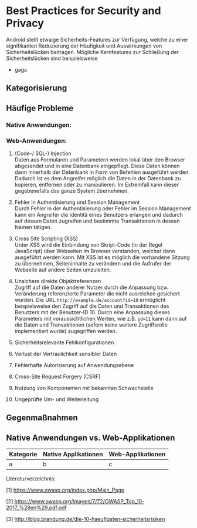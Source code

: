 # Best Practices for Security and Privacy

Android stellt etwaige Sicherheits-Features zur Verfügung, welche zu einer signifikanten Reduzierung der Häufigkeit und Auswirkungen von Sicherheitslücken beitragen. Mögliche Kernfeatures zur Schließung der Sicherheitslücken sind beispielsweise

* gaga

## Kategorisierung 




## Häufige Probleme

### Native Anwendungen:



### Web-Anwendungen: 

1) (Code-/ SQL-) Injection   
Daten aus Formularen und Parametern werden lokal über den Browser abgesendet und in eine Datenbank eingepflegt. Diese Daten können dann innerhalb der Datenbank in Form von Befehlen ausgeführt werden. Dadurch ist es dem Angreifer möglich die Daten in der Datenbank zu kopieren, entfernen oder zu manipulieren. Im Extremfall kann dieser gegebenefalls das ganze System übernehmen.

2) Fehler in Authentisierung und Session Management   
Durch Fehler in der Authentisierung oder Fehler im Session Management kann ein Angreifer die Identitä eines Benutzers erlangen und dadurch auf dessen Daten zugreifen und bestimmte Transaktionen in dessen Namen tätigen.

3) Cross Site Scripting (XSS)   
Unter XSS wird die Einbindung von Skript-Code (in der Regel JavaScript) über Webseiten im Browser verstanden, welcher dann ausgeführt werden kann. Mit XSS ist es möglich die vorhandene Sitzung zu übernehmen, Seiteninhalte zu verändern und die Aufrufer der Webseite auf andere Seiten umzuleiten.

4) Unsichere direkte Objektreferenzen   
Zugriff auf die Daten anderer Nutzer durch die Anpassung bzw. Veränderung referenzierte Parameter die nicht ausreichen gesichert wurden. Die URL ```http://example.de/account?id=10``` ermöglicht beispielsweise den Zugriff auf die Daten und Transaktionen des Benutzers mit der Benutzer-ID 10. Durch eine Anpassung dieses Parameters mit voraussichtlichen Werten, wie z.B. ```id=11``` kann dann auf die Daten und Transaktionen (sofern keine weitere Zugriffsrolle implementiert wurde) zugegriffen werden.

5) Sicherheitsrelevante Fehlkonfigurationen

6) Verlust der Vertraulichkeit sensibler Daten

7) Fehlerhafte Autorisierung auf Anwendungsebene

8) Cross-Site Request Forgery (CSRF)

9) Nutzung von Komponenten mit bekannten Schwachstelle

10) Ungeprüfte Um- und Weiterleitung



## Gegenmaßnahmen

## Native Anwendungen vs. Web-Applikationen

|Kategorie|Native Applikationen| Web-Applikationen|
|-------------|------------------------------|-----------------------------|
| a | b | c |


Literaturverzeichnis:

[1] https://www.owasp.org/index.php/Main_Page

[2] https://www.owasp.org/images/7/72/OWASP_Top_10-2017_%28en%29.pdf.pdf

[3] http://blog.brandung.de/die-10-haeufigsten-sicherheitsrisiken
